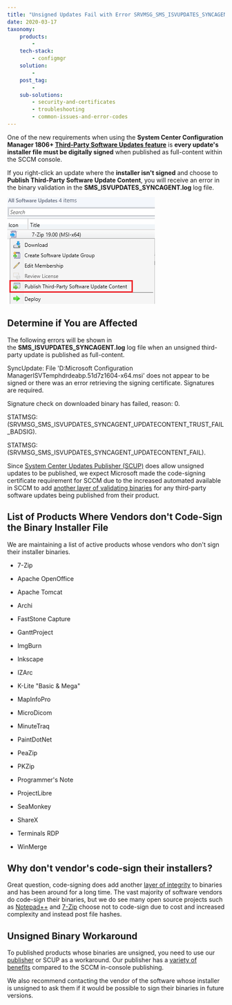 ```yaml
---
title: "Unsigned Updates Fail with Error SRVMSG_SMS_ISVUPDATES_SYNCAGENT_UPDATECONTENT_TRUST_FAIL_BADSIG"
date: 2020-03-17
taxonomy:
    products:
        - 
    tech-stack:
        - configmgr
    solution:
        - 
    post_tag:
        - 
    sub-solutions:
        - security-and-certificates
        - troubleshooting
        - common-issues-and-error-codes
---
```


One of the new requirements when using the **System Center Configuration Manager 1806+ [Third-Party Software Updates feature](https://docs.microsoft.com/en-us/mem/configmgr/sum/deploy-use/third-party-software-updates)** is **every update's installer file must be digitally signed** when published as full-content within the SCCM console.

If you right-click an update where the **installer isn't signed** and choose to **Publish Third-Party Software Update Content**, you will receive an error in the binary validation in the **SMS\_ISVUPDATES\_SYNCAGENT.log** log file.

![](/_images/publish-third-party-update-with-full-content-from-metadata-only.png)

## Determine if You are Affected

The following errors will be shown in the **SMS\_ISVUPDATES\_SYNCAGENT.log** log file when an unsigned third-party update is published as full-content.

SyncUpdate: File 'D:Microsoft Configuration ManagerISVTemphdrdeabp.51d7z1604-x64.msi' does not appear to be signed or there was an error retrieving the signing certificate. Signatures are required.

Signature check on downloaded binary has failed, reason: 0.

STATMSG: (SRVMSG\_SMS\_ISVUPDATES\_SYNCAGENT\_UPDATECONTENT\_TRUST\_FAIL\_BADSIG).

STATMSG: (SRVMSG\_SMS\_ISVUPDATES\_SYNCAGENT\_UPDATECONTENT\_FAIL).

Since [System Center Updates Publisher (SCUP)](https://docs.microsoft.com/en-us/mem/configmgr/sum/tools/updates-publisher) does allow unsigned updates to be published, we expect Microsoft made the code-signing certificate requirement for SCCM due to the increased automated available in SCCM to add [another layer of validating binaries](https://docs.microsoft.com/en-us/mem/configmgr/sum/deploy-use/third-party-software-updates#known-issues) for any third-party software updates being published from their product.

## List of Products Where Vendors don't Code-Sign the Binary Installer File

We are maintaining a list of active products whose vendors who don't sign their installer binaries.

- 7-Zip

- Apache OpenOffice

- Apache Tomcat

- Archi

- FastStone Capture

- GanttProject

- ImgBurn

- Inkscape

- IZArc

- K-Lite "Basic & Mega"

- MapInfoPro

- MicroDicom

- MinuteTraq

- PaintDotNet

- PeaZip

- PKZip

- Programmer's Note

- ProjectLibre

- SeaMonkey

- ShareX

- Terminals RDP

- WinMerge

## Why don't vendor's code-sign their installers?

Great question, code-signing does add another [layer of integrity](https://en.wikipedia.org/wiki/Code_signing) to binaries and has been around for a long time. The vast majority of software vendors do code-sign their binaries, but we do see many open source projects such as [Notepad++](https://notepad-plus-plus.org/news/v864-released/) and [7-Zip](https://www.7-zip.org/download.html) choose not to code-sign due to cost and increased complexity and instead post file hashes.

## Unsigned Binary Workaround

To published products whose binaries are unsigned, you need to use our [publisher](/publishing-service-setup-documentation) or SCUP as a workaround. Our publisher has a [variety of benefits](/frequently-asked-questions#publishing-service-vs-sccm-publishing) compared to the SCCM in-console publishing.

We also recommend contacting the vendor of the software whose installer is unsigned to ask them if it would be possible to sign their binaries in future versions.